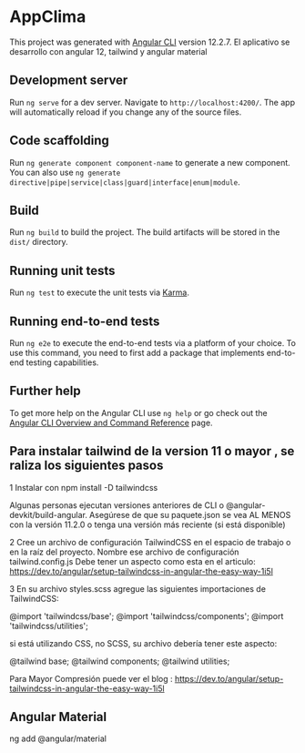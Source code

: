 # AppClima

This project was generated with [Angular CLI](https://github.com/angular/angular-cli) version 12.2.7.
El aplicativo se desarrollo con angular 12, tailwind y angular material

## Development server

Run `ng serve` for a dev server. Navigate to `http://localhost:4200/`. The app will automatically reload if you change any of the source files.

## Code scaffolding

Run `ng generate component component-name` to generate a new component. You can also use `ng generate directive|pipe|service|class|guard|interface|enum|module`.

## Build

Run `ng build` to build the project. The build artifacts will be stored in the `dist/` directory.

## Running unit tests

Run `ng test` to execute the unit tests via [Karma](https://karma-runner.github.io).

## Running end-to-end tests

Run `ng e2e` to execute the end-to-end tests via a platform of your choice. To use this command, you need to first add a package that implements end-to-end testing capabilities.

## Further help

To get more help on the Angular CLI use `ng help` or go check out the [Angular CLI Overview and Command Reference](https://angular.io/cli) page.

## Para instalar tailwind de la version 11 o mayor , se raliza los siguientes pasos
1 Instalar con npm install -D tailwindcss

Algunas personas ejecutan versiones anteriores de CLI o @angular-devkit/build-angular. Asegúrese de que su paquete.json se vea AL MENOS con la versión 11.2.0 o tenga una versión más reciente (si está disponible)

2 Cree un archivo de configuración TailwindCSS en el espacio de trabajo o en la raíz del proyecto. Nombre ese archivo de configuración tailwind.config.js
Debe tener un aspecto como esta en el articulo:
https://dev.to/angular/setup-tailwindcss-in-angular-the-easy-way-1i5l



3 En su archivo styles.scss agregue las siguientes importaciones de TailwindCSS:

@import 'tailwindcss/base';
@import 'tailwindcss/components';
@import 'tailwindcss/utilities';

si está utilizando CSS, no SCSS, su archivo debería tener este aspecto:

@tailwind base;
@tailwind components;
@tailwind utilities;

Para Mayor Compresión puede ver el blog : https://dev.to/angular/setup-tailwindcss-in-angular-the-easy-way-1i5l


## Angular Material
ng add @angular/material
